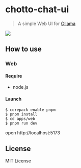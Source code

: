 # chotto-chat-ui

> A simple Web UI for [Ollama](https://ollama.com/)

![](https://i.gyazo.com/40e1ca82b7996bd72eb5f8bc2b6787d8.jpg)

## How to use

### Web

#### Require

- node.js

#### Launch

```
$ corepack enable pnpm
$ pnpm install
$ cd apps/web
$ pnpm run dev
```

open http://localhost:5173

## License

MIT License
